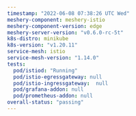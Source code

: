 ```yaml
---
timestamp: "2022-06-08 07:38:26 UTC Wed"
meshery-component: meshery-istio
meshery-component-version: edge
meshery-server-version: "v0.6.0-rc-5t"
k8s-distro: minikube
k8s-version: "v1.20.11"
service-mesh: istio
service-mesh-version: "1.14.0"
tests:
  pod/istiod: "Running"
  pod/istio-egressgateway: null
  pod/istio-ingressgateway:  null
  pod/grafana-addon: null
  pod/prometheus-addon: null
overall-status: "passing"
---
```

